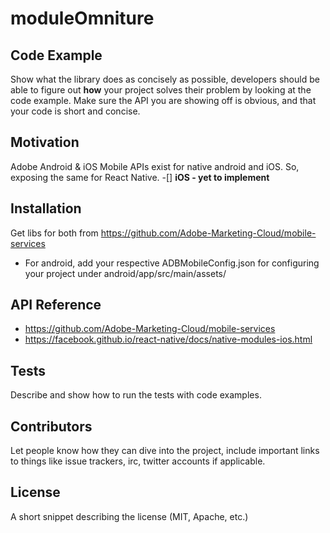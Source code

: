 # moduleOmniture

## Code Example

Show what the library does as concisely as possible, developers should be able to figure out **how** your project solves their problem by looking at the code example. Make sure the API you are showing off is obvious, and that your code is short and concise.

## Motivation

Adobe Android & iOS Mobile APIs exist for native android and iOS. So, exposing the same for React Native.
-[] **iOS - yet to implement**
## Installation
Get libs for both from https://github.com/Adobe-Marketing-Cloud/mobile-services
- For android, add your respective ADBMobileConfig.json for configuring your project under android/app/src/main/assets/

## API Reference
 - https://github.com/Adobe-Marketing-Cloud/mobile-services
 - https://facebook.github.io/react-native/docs/native-modules-ios.html

## Tests

Describe and show how to run the tests with code examples.

## Contributors

Let people know how they can dive into the project, include important links to things like issue trackers, irc, twitter accounts if applicable.

## License

A short snippet describing the license (MIT, Apache, etc.)
